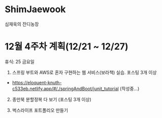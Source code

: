 # ShimJaewook

심재욱의 잔디농장

# 12월 4주차 계획(12/21 ~ 12/27)

휴식: 25 금요일

1. 스프링 부트와 AWS로 혼자 구현하는 웹 서비스(보라책) 실습. 포스팅 3개 이상

  - https://eloquent-knuth-c533eb.netlify.app/#/./springAndBoot/junit_tutorial (작성중...)

2. 종만북 분할정복 다 보기 (포스팅 3개 이상)

3. 벅스라이프 포트폴리오 만들기
